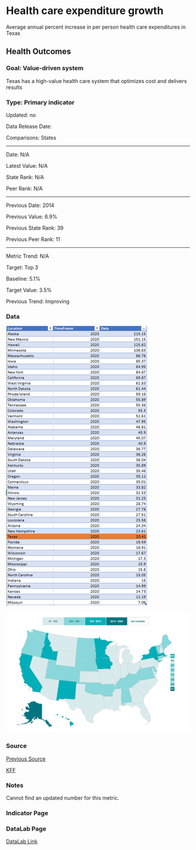 # Health care expenditure growth

Average annual percent increase in per person health care expenditures in Texas

## Health Outcomes

### Goal: Value-driven system

Texas has a high-value health care system that optimizes cost and delivers results

### Type: Primary indicator

Updated: no

Data Release Date: 

Comparisons: States

----

Date: N/A

Latest Value: N/A

State Rank: N/A

Peer Rank: N/A

----

Previous Date:  2014

Previous Value: 6.9%

Previous State Rank: 39

Previous Peer Rank: 11


----
Metric Trend: N/A

Target: Top 3

Baseline: 5.1%

Target Value: 3.5%

Previous Trend: Improving



<!--### Value

|Year         |  Value      | Rank        | Previous Year| Previous Value | Previous Rank  | Trend| 
| ----------- | ----------- | ----------- | ----------- | ----------- | ----------- | -----------|
|    2020     |   $20.41    |     38      |    2019     |      $17.16    |      40    |   flat     |

-->
### Data

![data](./images/data_percapita.PNG)

![map](./images/map_percapita.PNG)

### Source

[Previous Source](https://www.cms.gov/Research-Statistics-Data-and-Systems/Statistics-Trends-and-Reports/NationalHealthExpendData/NationalHealthAccountsStateHealthAccountsResidence)


<!-- [Shadac](http://statehealthcompare.shadac.org/map/117/per-person-state-public-health-funding#a/32/154) -->

[KFF](https://www.kff.org/other/state-indicator/average-annual-percent-growth-in-health-care-expenditures-by-state-of-residence/?currentTimeframe=0&sortModel=%7B%22colId%22:%22Location%22,%22sort%22:%22asc%22%7D)



### Notes

Cannot find an updated number for this metric.


### Indicator Page


### DataLab Page

[DataLab Link](https://datalab.texas2036.org/korfwfb/per-capita-health-care-and-health-insurance-spendings-in-us?accesskey=tllvbld)
